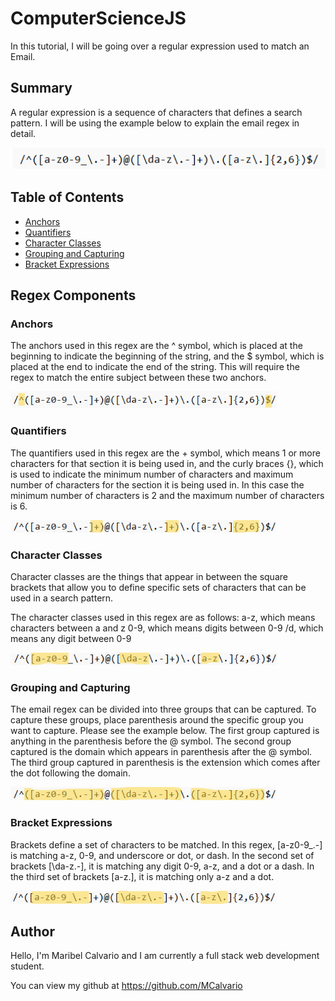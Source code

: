 # ComputerScienceJS

In this tutorial, I will be going over a regular expression used to match an Email.

## Summary

A regular expression is a sequence of characters that defines a search pattern. I will be using the example below to explain the email regex in detail. <br>

![Alt text](image.png)

## Table of Contents

- [Anchors](#anchors)
- [Quantifiers](#quantifiers)
- [Character Classes](#character-classes)
- [Grouping and Capturing](#grouping-and-capturing)
- [Bracket Expressions](#bracket-expressions)

## Regex Components

### Anchors

The anchors used in this regex are the ^ symbol, which is placed at the beginning to indicate the beginning of the string, and the $ symbol, which is placed at the end to indicate the end of the string. This will require the regex to match the entire subject between these two anchors. <br>

![Alt text](anchors.png)

### Quantifiers
The quantifiers used in this regex are the + symbol, which means 1 or more characters for that section it is being used in, and the curly braces {}, which is used to indicate the minimum number of characters and maximum number of characters for the section it is being used in. In this case the minimum number of characters is 2 and the maximum number of characters is 6. <br>

![Alt text](quantifiers.png)

### Character Classes
Character classes are the things that appear in between the square brackets that allow you to define specific sets of characters that can be used in a search pattern.

The character classes used in this regex are as follows:
a-z, which means characters between a and z
0-9, which means digits between 0-9
/d, which means any digit between 0-9 <br>

![Alt text](<character classes.png>)

### Grouping and Capturing
The email regex can be divided into three groups that can be captured. To capture these groups, place parenthesis around the specific group you want to capture. Please see the example below. The first group captured is anything in the parenthesis before the @ symbol. The second group captured is the domain which appears in parenthesis after the @ symbol. The third group captured in parenthesis is the extension which comes after the dot following the domain. <br>

![Alt text](<grouping capturing.png>)

### Bracket Expressions
Brackets define a set of characters to be matched. In this regex, [a-z0-9_.-] is matching a-z, 0-9, and underscore or dot, or dash. In the second set of brackets [\da-z.-], it is matching any digit 0-9, a-z, and a dot or a dash. In the third set of brackets [a-z.], it is matching only a-z and a dot. <br>

![Alt text](<bracket expressions.png>)

## Author

Hello, I'm Maribel Calvario and I am currently a full stack web development student.<br>

You can view my github at https://github.com/MCalvario
